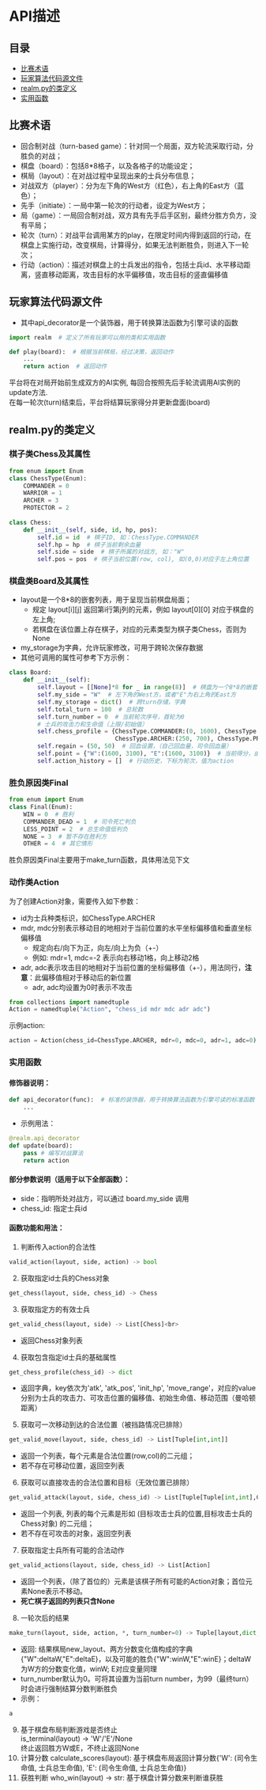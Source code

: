 # API描述
## 目录
- [比赛术语](#比赛术语)
- [玩家算法代码源文件](#玩家算法代码源文件)
- [realm.py的类定义](#realmpy的类定义)
- [实用函数](#实用函数)

## 比赛术语
- 回合制对战（turn-based game）：针对同一个局面，双方轮流采取行动，分胜负的对战；
- 棋盘（board）：包括8*8格子，以及各格子的功能设定；
- 棋局（layout）：在对战过程中呈现出来的士兵分布信息；
- 对战双方（player）：分为左下角的West方（红色），右上角的East方（蓝色）；
- 先手（initiate）：一局中第一轮次的行动者，设定为West方；
- 局（game）：一局回合制对战，双方具有先手后手区别，最终分胜方负方，没有平局；
- 轮次（turn）：对战平台调用某方的play，在限定时间内得到返回的行动，在棋盘上实施行动，改变棋局，计算得分，如果无法判断胜负，则进入下一轮次；
- 行动（action）：描述对棋盘上的士兵发出的指令，包括士兵id、水平移动距离，竖直移动距离，攻击目标的水平偏移值，攻击目标的竖直偏移值

## 玩家算法代码源文件
- 其中api_decorator是一个装饰器，用于转换算法函数为引擎可读的函数
```python
import realm  # 定义了所有玩家可以用的类和实用函数

def play(board):  # 根据当前棋局，经过决策，返回动作
    ...
    return action  # 返回动作
```
平台将在对局开始前生成双方的AI实例, 每回合按照先后手轮流调用AI实例的update方法.<br>
在每一轮次(turn)结束后，平台将结算玩家得分并更新盘面(board)

## realm.py的类定义
### 棋子类Chess及其属性
```python
from enum import Enum
class ChessType(Enum):
    COMMANDER = 0
    WARRIOR = 1
    ARCHER = 3
    PROTECTOR = 2
    
class Chess:
    def __init__(self, side, id, hp, pos):
        self.id = id  # 棋子ID, 如：ChessType.COMMANDER
        self.hp = hp  # 棋子当前剩余血量
        self.side = side  # 棋子所属的对战方, 如："W"
        self.pos = pos  # 棋子当前位置(row, col), 如(0,0)对应于左上角位置
```

### 棋盘类Board及其属性
- layout是一个8*8的嵌套列表，用于呈现当前棋盘局面；<br>
    - 规定 layout[i][j] 返回第i行第j列的元素，例如 layout[0][0] 对应于棋盘的左上角;
    - 若棋盘在该位置上存在棋子，对应的元素类型为棋子类Chess，否则为None
- my_storage为字典，允许玩家修改，可用于跨轮次保存数据
- 其他可调用的属性可参考下方示例：

```python
class Board:
    def __init__(self):
        self.layout = [[None]*8 for _ in range(8)]  # 棋盘为一个8*8的嵌套列表，layout[row][col]，列表元素类型是Chess
        self.my_side = "W"  # 左下角的West方，或者"E"为右上角的East方
        self.my_storage = dict()  # 跨turn存储，字典
        self.total_turn = 100  # 总轮数
        self.turn_number = 0  # 当前轮次序号，首轮为0
        # 士兵的攻击力和生命值（上限/初始值）
        self.chess_profile = {ChessType.COMMANDER:(0, 1600), ChessType.WARRIOR:(200, 1000),
                              ChessType.ARCHER:(250, 700), ChessType.PROTECTOR:(150, 1400)}
        self.regain = (50, 50)  # 回血设置，（自己回血量，司令回血量）
        self.point = {"W":(1600, 3100), "E":(1600, 3100)}  # 当前得分，由（司令生命值，士兵总生命值）构成
        self.action_history = []  # 行动历史，下标为轮次，值为action
```

### 胜负原因类Final
```python
from enum import Enum
class Final(Enum):
    WIN = 0  # 胜利
    COMMANDER_DEAD = 1  # 司令死亡判负
    LESS_POINT = 2  # 总生命值低判负
    NONE = 3  # 暂不存在胜利方
    OTHER = 4  # 其它情形
```
胜负原因类Final主要用于make_turn函数，具体用法见下文

### 动作类Action
为了创建Action对象，需要传入如下参数：
- id为士兵种类标识，如ChessType.ARCHER
- mdr, mdc分别表示移动目的地相对于当前位置的水平坐标偏移值和垂直坐标偏移值
    - 规定向右/向下为正，向左/向上为负（+-）
    - 例如: mdr=1, mdc=-2 表示向右移动1格，向上移动2格
- adr, adc表示攻击目的地相对于当前位置的坐标偏移值（+-），用法同行，**注意**：此偏移值相对于移动后的新位置
    - adr, adc均设置为0时表示不攻击

```python
from collections import namedtuple
Action = namedtuple("Action", "chess_id mdr mdc adr adc")
```
示例action:
```python
action = Action(chess_id=ChessType.ARCHER, mdr=0, mdc=0, adr=1, adc=0)
```

### 实用函数
#### 修饰器说明：
```python
def api_decorator(func):  # 标准的装饰器，用于转换算法函数为引擎可读的标准函数
    ...
```

- 示例用法：
```python
@realm.api_decorator
def update(board): 
    pass # 编写对战算法
    return action
```

#### 部分参数说明（适用于以下全部函数）：
- side：指明所处对战方，可以通过 board.my_side 调用
- chess_id: 指定士兵id 

#### 函数功能和用法：
1. 判断传入action的合法性 <br>
```python
valid_action(layout, side, action) -> bool 
```
2. 获取指定id士兵的Chess对象<br>
```python
get_chess(layout, side, chess_id) -> Chess
```
3. 获取指定方的有效士兵 <br>
```python
get_valid_chess(layout, side) -> List[Chess]<br>
```
- 返回Chess对象列表

4. 获取包含指定id士兵的基础属性<br>
```python
get_chess_profile(chess_id) -> dict
```
- 返回字典，key依次为'atk', 'atk_pos', 'init_hp', 'move_range'，对应的value分别为士兵的攻击力、可攻击位置的偏移值、初始生命值、移动范围（曼哈顿距离）

5. 获取可一次移动到达的合法位置（被挡路情况已排除） <br>
```python
get_valid_move(layout, side, chess_id) -> List[Tuple[int,int]]
```
- 返回一个列表，每个元素是合法位置(row,col)的二元组；
- 若不存在可移动位置，返回空列表

6. 获取可以直接攻击的合法位置和目标（无效位置已排除）<br>
```python
get_valid_attack(layout, side, chess_id) -> List[Tuple[Tuple[int,int],Chess]]
```
- 返回一个列表, 列表的每个元素是形如 (目标攻击士兵的位置,目标攻击士兵的Chess对象) 的二元组；
- 若不存在可攻击的对象，返回空列表

7. 获取指定士兵所有可能的合法动作 
```python
get_valid_actions(layout, side, chess_id) -> List[Action]
```
- 返回一个列表，（除了首位的）元素是该棋子所有可能的Action对象；首位元素None表示不移动。
- **死亡棋子返回的列表只含None**

8. 一轮次后的结果 <br>
```python
make_turn(layout, side, action, *, turn_number=0) -> Tuple[layout,dict,dict]
```
- 返回: 结果棋局new_layout、两方分数变化值构成的字典 {"W":deltaW,"E":deltaE}，以及可能的胜负{"W":winW,"E":winE}；deltaW为W方的分数变化值，winW; E对应变量同理
- turn_number默认为0。可将其设置为当前turn number，为99（最终turn）时会进行强制结算分数判断胜负
- 示例：
```python 
a 
```


9. 基于棋盘布局判断游戏是否终止<br>
    is_terminal(layout) -> 'W'/'E'/None <br>
    终止返回胜方W或E，不终止返回None
10. 计算分数
calculate_scores(layout):
基于棋盘布局返回计算分数{'W': (司令生命值, 士兵总生命值), 'E': (司令生命值, 士兵总生命值)}
11. 获胜判断
who_win(layout) -> str:
基于棋盘计算分数来判断谁获胜

